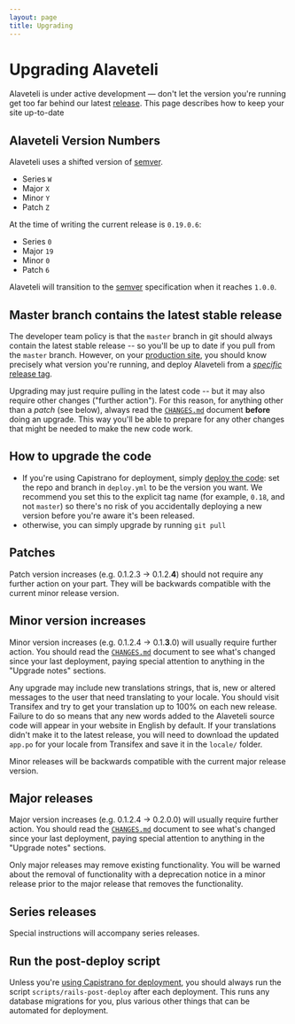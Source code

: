 ```yaml
---
layout: page
title: Upgrading
---
```

Upgrading Alaveteli
====================

<p class="lead">
  Alaveteli is under active development &mdash; don't let the
  version you're running get too far behind our latest
  <a href="{{site.baseurl}}docs/glossary/#release" class="glossary__link">release</a>.
  This page describes how to keep your site up-to-date
</p>

## Alaveteli Version Numbers

Alaveteli uses a shifted version of [semver](http://semver.org).

- Series `W`
- Major `X`
- Minor `Y`
- Patch `Z`

At the time of writing the current release is `0.19.0.6`:

- Series `0`
- Major `19`
- Minor `0`
- Patch `6`

Alaveteli will transition to the [semver](http://semver.org) specification when it reaches `1.0.0`.

## Master branch contains the latest stable release

The developer team policy is that the `master` branch in git should always
contain the latest stable release -- so you'll be up to date if you pull from
the `master` branch. However, on your
<a href="{{site.baseurl}}docs/glossary/#production" class="glossary__link">production
site</a>, you should know precisely what version you're running, and deploy
Alaveteli from a [*specific* release
tag](https://github.com/mysociety/alaveteli/releases).

Upgrading may just require pulling in the latest code -- but it may also require
other changes ("further action"). For this reason, for anything other than a
*patch* (see below), always read the 
[`CHANGES.md`](https://github.com/mysociety/alaveteli/blob/master/doc/CHANGES.md)
document **before** doing an upgrade. This way you'll be able to prepare for any
other changes that might be needed to make the new code work.

## How to upgrade the code

* If you're using Capistrano for deployment,
  simply [deploy the code]({{site.baseurl}}docs/installing/deploy/#usage):
  set the repo and branch in `deploy.yml` to be the version you want. 
  We recommend you set this to the explicit tag name (for example, 
  `0.18`, and not `master`) so there's no risk of you accidentally deploying
  a new version before you're aware it's been released.
* otherwise, you can simply upgrade by running `git pull`

## Patches

Patch version increases (e.g. 0.1.2.3 &rarr; 0.1.2.**4**) should not require any further action on your part. They will be backwards compatible with the current minor release version.

## Minor version increases

Minor version increases (e.g. 0.1.2.4 &rarr; 0.1.**3**.0) will usually require further action. You should read the [`CHANGES.md`](https://github.com/mysociety/alaveteli/blob/master/doc/CHANGES.md) document to see what's changed since your last deployment, paying special attention to anything in the "Upgrade notes" sections.

Any upgrade may include new translations strings, that is, new or altered messages
to the user that need translating to your locale. You should visit Transifex
and try to get your translation up to 100% on each new release. Failure to do
so means that any new words added to the Alaveteli source code will appear in
your website in English by default. If your translations didn't make it to the
latest release, you will need to download the updated `app.po` for your locale
from Transifex and save it in the `locale/` folder.

Minor releases will be backwards compatible with the current major release version.

## Major releases

Major version increases (e.g. 0.1.2.4 &rarr; 0.2.0.0) will usually require further action. You should read the [`CHANGES.md`](https://github.com/mysociety/alaveteli/blob/master/doc/CHANGES.md) document to see what's changed since your last deployment, paying special attention to anything in the "Upgrade notes" sections.

Only major releases may remove existing functionality. You will be warned about the removal of functionality with a deprecation notice in a minor release prior to the major release that removes the functionality.

## Series releases

Special instructions will accompany series releases.

## Run the post-deploy script

Unless you're [using Capistrano for deployment]({{site.baseurl}}docs/installing/deploy/),
you should always run the script `scripts/rails-post-deploy` after each
deployment. This runs any database migrations for you, plus various other
things that can be automated for deployment.


